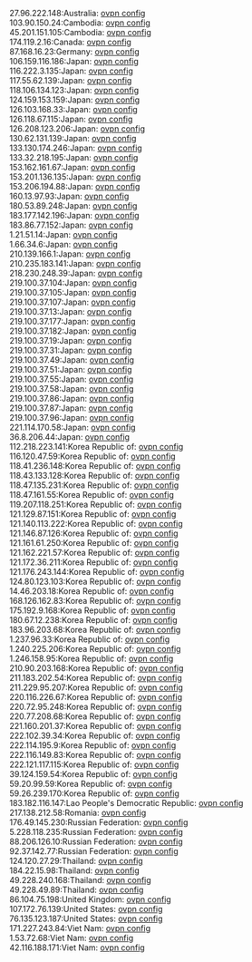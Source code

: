 27.96.222.148:Australia: [ovpn config](vpn/27_96_222_148.ovpn)  
103.90.150.24:Cambodia: [ovpn config](vpn/103_90_150_24.ovpn)  
45.201.151.105:Cambodia: [ovpn config](vpn/45_201_151_105.ovpn)  
174.119.2.16:Canada: [ovpn config](vpn/174_119_2_16.ovpn)  
87.168.16.23:Germany: [ovpn config](vpn/87_168_16_23.ovpn)  
106.159.116.186:Japan: [ovpn config](vpn/106_159_116_186.ovpn)  
116.222.3.135:Japan: [ovpn config](vpn/116_222_3_135.ovpn)  
117.55.62.139:Japan: [ovpn config](vpn/117_55_62_139.ovpn)  
118.106.134.123:Japan: [ovpn config](vpn/118_106_134_123.ovpn)  
124.159.153.159:Japan: [ovpn config](vpn/124_159_153_159.ovpn)  
126.103.168.33:Japan: [ovpn config](vpn/126_103_168_33.ovpn)  
126.118.67.115:Japan: [ovpn config](vpn/126_118_67_115.ovpn)  
126.208.123.206:Japan: [ovpn config](vpn/126_208_123_206.ovpn)  
130.62.131.139:Japan: [ovpn config](vpn/130_62_131_139.ovpn)  
133.130.174.246:Japan: [ovpn config](vpn/133_130_174_246.ovpn)  
133.32.218.195:Japan: [ovpn config](vpn/133_32_218_195.ovpn)  
153.162.161.67:Japan: [ovpn config](vpn/153_162_161_67.ovpn)  
153.201.136.135:Japan: [ovpn config](vpn/153_201_136_135.ovpn)  
153.206.194.88:Japan: [ovpn config](vpn/153_206_194_88.ovpn)  
160.13.97.93:Japan: [ovpn config](vpn/160_13_97_93.ovpn)  
180.53.89.248:Japan: [ovpn config](vpn/180_53_89_248.ovpn)  
183.177.142.196:Japan: [ovpn config](vpn/183_177_142_196.ovpn)  
183.86.77.152:Japan: [ovpn config](vpn/183_86_77_152.ovpn)  
1.21.51.14:Japan: [ovpn config](vpn/1_21_51_14.ovpn)  
1.66.34.6:Japan: [ovpn config](vpn/1_66_34_6.ovpn)  
210.139.166.1:Japan: [ovpn config](vpn/210_139_166_1.ovpn)  
210.235.183.141:Japan: [ovpn config](vpn/210_235_183_141.ovpn)  
218.230.248.39:Japan: [ovpn config](vpn/218_230_248_39.ovpn)  
219.100.37.104:Japan: [ovpn config](vpn/219_100_37_104.ovpn)  
219.100.37.105:Japan: [ovpn config](vpn/219_100_37_105.ovpn)  
219.100.37.107:Japan: [ovpn config](vpn/219_100_37_107.ovpn)  
219.100.37.13:Japan: [ovpn config](vpn/219_100_37_13.ovpn)  
219.100.37.177:Japan: [ovpn config](vpn/219_100_37_177.ovpn)  
219.100.37.182:Japan: [ovpn config](vpn/219_100_37_182.ovpn)  
219.100.37.19:Japan: [ovpn config](vpn/219_100_37_19.ovpn)  
219.100.37.31:Japan: [ovpn config](vpn/219_100_37_31.ovpn)  
219.100.37.49:Japan: [ovpn config](vpn/219_100_37_49.ovpn)  
219.100.37.51:Japan: [ovpn config](vpn/219_100_37_51.ovpn)  
219.100.37.55:Japan: [ovpn config](vpn/219_100_37_55.ovpn)  
219.100.37.58:Japan: [ovpn config](vpn/219_100_37_58.ovpn)  
219.100.37.86:Japan: [ovpn config](vpn/219_100_37_86.ovpn)  
219.100.37.87:Japan: [ovpn config](vpn/219_100_37_87.ovpn)  
219.100.37.96:Japan: [ovpn config](vpn/219_100_37_96.ovpn)  
221.114.170.58:Japan: [ovpn config](vpn/221_114_170_58.ovpn)  
36.8.206.44:Japan: [ovpn config](vpn/36_8_206_44.ovpn)  
112.218.223.141:Korea Republic of: [ovpn config](vpn/112_218_223_141.ovpn)  
116.120.47.59:Korea Republic of: [ovpn config](vpn/116_120_47_59.ovpn)  
118.41.236.148:Korea Republic of: [ovpn config](vpn/118_41_236_148.ovpn)  
118.43.133.128:Korea Republic of: [ovpn config](vpn/118_43_133_128.ovpn)  
118.47.135.231:Korea Republic of: [ovpn config](vpn/118_47_135_231.ovpn)  
118.47.161.55:Korea Republic of: [ovpn config](vpn/118_47_161_55.ovpn)  
119.207.118.251:Korea Republic of: [ovpn config](vpn/119_207_118_251.ovpn)  
121.129.87.151:Korea Republic of: [ovpn config](vpn/121_129_87_151.ovpn)  
121.140.113.222:Korea Republic of: [ovpn config](vpn/121_140_113_222.ovpn)  
121.146.87.126:Korea Republic of: [ovpn config](vpn/121_146_87_126.ovpn)  
121.161.61.250:Korea Republic of: [ovpn config](vpn/121_161_61_250.ovpn)  
121.162.221.57:Korea Republic of: [ovpn config](vpn/121_162_221_57.ovpn)  
121.172.36.211:Korea Republic of: [ovpn config](vpn/121_172_36_211.ovpn)  
121.176.243.144:Korea Republic of: [ovpn config](vpn/121_176_243_144.ovpn)  
124.80.123.103:Korea Republic of: [ovpn config](vpn/124_80_123_103.ovpn)  
14.46.203.18:Korea Republic of: [ovpn config](vpn/14_46_203_18.ovpn)  
168.126.162.83:Korea Republic of: [ovpn config](vpn/168_126_162_83.ovpn)  
175.192.9.168:Korea Republic of: [ovpn config](vpn/175_192_9_168.ovpn)  
180.67.12.238:Korea Republic of: [ovpn config](vpn/180_67_12_238.ovpn)  
183.96.203.68:Korea Republic of: [ovpn config](vpn/183_96_203_68.ovpn)  
1.237.96.33:Korea Republic of: [ovpn config](vpn/1_237_96_33.ovpn)  
1.240.225.206:Korea Republic of: [ovpn config](vpn/1_240_225_206.ovpn)  
1.246.158.95:Korea Republic of: [ovpn config](vpn/1_246_158_95.ovpn)  
210.90.203.168:Korea Republic of: [ovpn config](vpn/210_90_203_168.ovpn)  
211.183.202.54:Korea Republic of: [ovpn config](vpn/211_183_202_54.ovpn)  
211.229.95.207:Korea Republic of: [ovpn config](vpn/211_229_95_207.ovpn)  
220.116.226.67:Korea Republic of: [ovpn config](vpn/220_116_226_67.ovpn)  
220.72.95.248:Korea Republic of: [ovpn config](vpn/220_72_95_248.ovpn)  
220.77.208.68:Korea Republic of: [ovpn config](vpn/220_77_208_68.ovpn)  
221.160.201.37:Korea Republic of: [ovpn config](vpn/221_160_201_37.ovpn)  
222.102.39.34:Korea Republic of: [ovpn config](vpn/222_102_39_34.ovpn)  
222.114.195.9:Korea Republic of: [ovpn config](vpn/222_114_195_9.ovpn)  
222.116.149.83:Korea Republic of: [ovpn config](vpn/222_116_149_83.ovpn)  
222.121.117.115:Korea Republic of: [ovpn config](vpn/222_121_117_115.ovpn)  
39.124.159.54:Korea Republic of: [ovpn config](vpn/39_124_159_54.ovpn)  
59.20.99.59:Korea Republic of: [ovpn config](vpn/59_20_99_59.ovpn)  
59.26.239.170:Korea Republic of: [ovpn config](vpn/59_26_239_170.ovpn)  
183.182.116.147:Lao People's Democratic Republic: [ovpn config](vpn/183_182_116_147.ovpn)  
217.138.212.58:Romania: [ovpn config](vpn/217_138_212_58.ovpn)  
176.49.145.230:Russian Federation: [ovpn config](vpn/176_49_145_230.ovpn)  
5.228.118.235:Russian Federation: [ovpn config](vpn/5_228_118_235.ovpn)  
88.206.126.10:Russian Federation: [ovpn config](vpn/88_206_126_10.ovpn)  
92.37.142.77:Russian Federation: [ovpn config](vpn/92_37_142_77.ovpn)  
124.120.27.29:Thailand: [ovpn config](vpn/124_120_27_29.ovpn)  
184.22.15.98:Thailand: [ovpn config](vpn/184_22_15_98.ovpn)  
49.228.240.168:Thailand: [ovpn config](vpn/49_228_240_168.ovpn)  
49.228.49.89:Thailand: [ovpn config](vpn/49_228_49_89.ovpn)  
86.104.75.198:United Kingdom: [ovpn config](vpn/86_104_75_198.ovpn)  
107.172.76.139:United States: [ovpn config](vpn/107_172_76_139.ovpn)  
76.135.123.187:United States: [ovpn config](vpn/76_135_123_187.ovpn)  
171.227.243.84:Viet Nam: [ovpn config](vpn/171_227_243_84.ovpn)  
1.53.72.68:Viet Nam: [ovpn config](vpn/1_53_72_68.ovpn)  
42.116.188.171:Viet Nam: [ovpn config](vpn/42_116_188_171.ovpn)  
